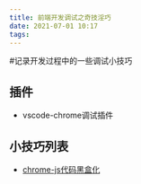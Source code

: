 ```yaml
---
title: 前端开发调试之奇技淫巧
date: 2021-07-01 10:17
tags:
---
```


#记录开发过程中的一些调试小技巧

## 插件

- vscode-chrome调试插件

## 小技巧列表

- [chrome-js代码黑盒化](https://umaar.com/dev-tips/128-blackboxing/)
